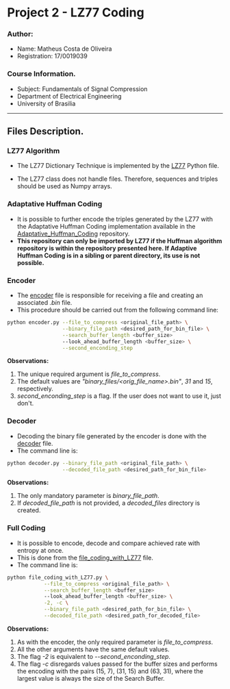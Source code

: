 # Project 2 - LZ77 Coding

### Author:
- Name: Matheus Costa de Oliveira
- Registration: 17/0019039

### Course Information.
- Subject: Fundamentals of Signal Compression
- Department of Electrical Engineering
- University of Brasilia

___

## Files Description.

### LZ77 Algorithm

- The LZ77 Dictionary Technique is implemented by the [LZ77](LZ77.py) Python file. 

- The LZ77 class does not handle files. Therefore, sequences and triples should be used as Numpy arrays.

### Adaptative Huffman Coding

- It is possible to further encode the triples generated by the LZ77 with the Adaptative Huffman Coding implementation available in the [Adaptative_Huffman_Coding](https://github.com/matcosta23/Adaptative_Huffman_Coding) repository.
- **This repository can only be imported by LZ77 if the Huffman algorithm repository is within the repository presented here. If Adaptive Huffman Coding is in a sibling or parent directory, its use is not possible.**

### Encoder

- The [encoder](encoder.py) file is responsible for receiving a file and creating an associated *.bin* file.
- This procedure should be carried out from the following command line:

```bash
python encoder.py --file_to_compress <original_file_path> \
                  --binary_file_path <desired_path_for_bin_file> \
                  --search_buffer_length <buffer_size>
                  --look_ahead_buffer_length <buffer_size> \
                  --second_enconding_step
```
**Observations:**

1. The unique required argument is *file_to_compress*.
2. The default values are *"binary_files/<orig_file_name>.bin"*, *31* and *15*, respectively.
3. *second_enconding_step* is a flag. If the user does not want to use it, just don't.

### Decoder

- Decoding the binary file generated by the encoder is done with the [decoder](decoder.py) file.
- The command line is:
```bash
python decoder.py --binary_file_path <original_file_path> \
                  --decoded_file_path <desired_path_for_bin_file>
```

**Observations:**

1. The only mandatory parameter is *binary_file_path*.
2. If *decoded_file_path* is not provided, a *decoded_files* directory is created.

### Full Coding

- It is possible to encode, decode and compare achieved rate with entropy at once.
- This is done from the [file_coding_with_LZ77](file_coding_with_LZ77.py) file.
- The command line is:
```bash
python file_coding_with_LZ77.py \
            --file_to_compress <original_file_path> \
            --search_buffer_length <buffer_size>
            --look_ahead_buffer_length <buffer_size> \
            -2, -c \
            --binary_file_path <desired_path_for_bin_file> \
            --decoded_file_path <desired_path_for_decoded_file>
```
**Observations:**

1. As with the encoder, the only required parameter is *file_to_compress*.
2. All the other arguments have the same default values.
3. The flag *-2* is equivalent to *--second_enconding_step*.
4. The flag *-c* disregards values passed for the buffer sizes and performs the encoding with the pairs (15, 7), (31, 15) and (63, 31), where the largest value is always the size of the Search Buffer.
